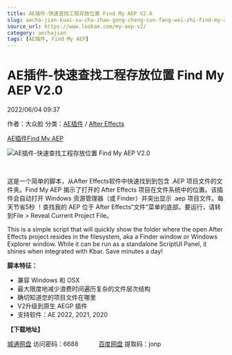 ```yaml
---
title: AE插件-快速查找工程存放位置 Find My AEP V2.0
slug: aecha-jian-kuai-su-cha-zhao-gong-cheng-cun-fang-wei-zhi-find-my-aep-v2-0
source_url: https://www.lookae.com/my-aep-v2/
category: aechajian
tags: [AE插件, Find My AEP]
---
```

# AE插件-快速查找工程存放位置 Find My AEP V2.0

2022/06/04 09:37

作者：大众脸
分类：[AE插件](https://www.lookae.com/after-effects/aechajian/) / [After Effects](https://www.lookae.com/after-effects/)

[AE插件](https://www.lookae.com/tag/ae%e6%8f%92%e4%bb%b6/)[Find My AEP](https://www.lookae.com/tag/find-my-aep/)

![AE插件-快速查找工程存放位置 Find My AEP V2.0](https://www.lookae.com/wp-content/uploads/2022/06/Find-My-AEP-V2.jpg "AE插件-快速查找工程存放位置 Find My AEP V2.0-LookAE.com")

[﻿﻿﻿](https://cloud.video.taobao.com//play/u/705956171/p/1/e/6/t/1/325526112826.mp4)

这是一个简单的脚本，从After Effects软件中快速找到到包含 .AEP 项目文件的文件夹。Find My AEP 揭示了打开的 After Effects 项目在文件系统中的位置。该插件会自动打开 Windows 资源管理器（或 Finder）并突出显示 .aep 项目文件。每天节省5秒 ！查找我的 AEP 位于 After Effects“文件”菜单的底部。要运行，请转到File > Reveal Current Project File。

This is a simple script that will quickly show the folder where the open After Effects project resides in the filesystem, aka a Finder window or Windows Explorer window. While it can be run as a standalone ScriptUI Panel, it shines when integrated with Kbar. Save minutes a day!

**脚本特征：**

* 兼容 Windows 和 OSX
* 最大限度地减少浪费时间遍历复杂的文件层次结构
* 确切知道您的项目文件在哪里
* V2升级到原生 AEGP 插件
* 支持软件：AE 2022, 2021, 2020

**【下载地址】**

[城通网盘](https://url70.ctfile.com/f/2827370-589184391-cb3e53?p=4431) 访问密码：6688            [百度网盘](https://pan.baidu.com/s/1t-f6jO3ai36q6VMsfPHDxA?pwd=jonp) 提取码：jonp
